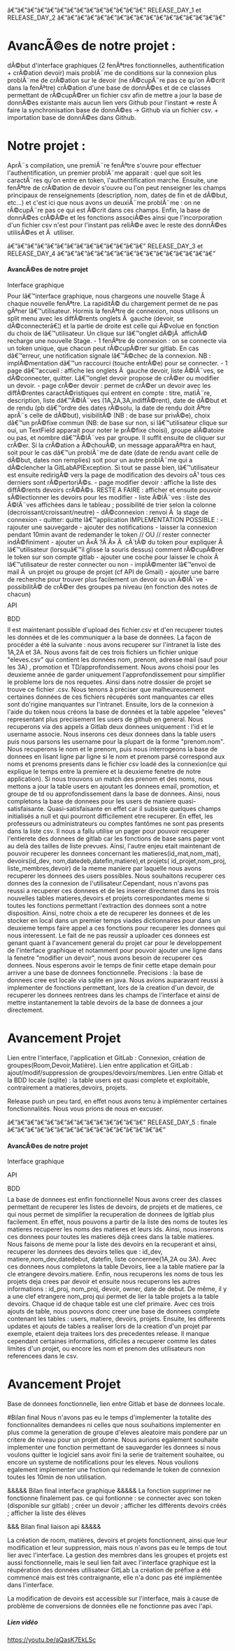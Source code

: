 
â€”â€”â€”â€”â€”â€”â€”â€”â€”â€”â€”â€”â€”â€”		RELEASE_DAY_1 et RELEASE_DAY_2   	â€”â€”â€”â€”â€”â€”â€”â€”â€”â€”â€”â€”â€”â€”â€”â€”â€”

# AvancÃ©es de notre projet :
dÃ©but d'interface graphiques (2 fenÃªtres fonctionnelles, authentification + crÃ©ation devoir) mais problÃ¨me de conditions sur la connexion plus problÃ¨me de crÃ©ation sur le devoir (ne rÃ©cupÃ¨re pas ce qu'on Ã©crit dans la fenÃªtre)
crÃ©ation d'une base de donnÃ©es et de ce classes permettant de rÃ©cupÃ©rer un fichier csv afin de mettre a jour la base de donnÃ©es existante mais aucun lien vers Github pour l'instant => reste Ã  faire la synchronisation base de donnÃ©es -> Github via un fichier csv. + importation base de donnÃ©es dans Github.

# Notre projet :
AprÃ¨s compilation, une premiÃ¨re fenÃªtre s'ouvre pour effectuer l'authentification, un premier problÃ¨me apparait : quel que soit les caractÃ¨res qu'on entre en token, l'authentification marche. Ensuite, une fenÃªtre de crÃ©ation de devoir s'ouvre ou l'on peut renseigner les champs principaux de renseignements (description, nom, dates de fin et de dÃ©but, etc...) et c'est ici que nous avons un deuxiÃ¨me problÃ¨me : on ne rÃ©cupÃ¨re pas ce qui est Ã©crit dans ces champs. Enfin, la base de donnÃ©es crÃ©Ã©e et les fonctions associÃ©es ainsi que l'incorporation d'un fichier csv n'est pour l'instant pas reliÃ©e avec le reste des donnÃ©es utilisÃ©es et Ã  utiliser.


â€”â€”â€”â€”â€”â€”â€”â€”â€”â€”â€”â€”â€”â€”		RELEASE_DAY_3 et RELEASE_DAY_4		â€”â€”â€”â€”â€”â€”â€”â€”â€”â€”â€”â€”â€”â€”â€”â€”

#### 	 AvancÃ©es de notre projet	####
$$$$ Interface graphique $$$$
Pour lâ€™interface graphique, nous chargeons une nouvelle Stage Ã  chaque nouvelle fenÃªtre. La rapiditÃ© du chargement permet de ne pas gÃªner lâ€™utilisateur. Hormis la fenÃªtre de connexion, nous utilisons un split menu avec les diffÃ©rents onglets Ã  gauche (devoir, se dÃ©connecterâ€¦) et la partie de droite est celle qui Ã©volue en fonction du choix de lâ€™utilisateur.
Un clique sur lâ€™onglet dÃ©jÃ  affichÃ© recharge une nouvelle Stage.
	- 1 fenÃªtre de connexion : on se connecte via un token unique, que chacun peut rÃ©cupÃ©rer sur gitlab. En cas dâ€™erreur, une notification signale lâ€™Ã©chec de la connexion. NB : implÃ©mentation dâ€™un raccourci (touche entrÃ©e) pour se connecter. 
	- 1 page dâ€™accueil : affiche les onglets Ã  gauche devoir, liste Ã©lÃ¨ves, se dÃ©connecter, quitter. Lâ€™onglet devoir propose de crÃ©er ou modifier un devoir.
	- page crÃ©er devoir : permet de crÃ©er un devoir avec les diffÃ©rentes caractÃ©ristiques qui entrent en compte : titre, matiÃ¨re, description, liste dâ€™Ã©lÃ¨ves (1A,2A,3A,indiffÃ©rent), date de dÃ©but et de rendu (pb dâ€™ordre des dates rÃ©solu, la date de rendu doit Ãªtre aprÃ¨s celle de dÃ©but), visibilitÃ© (NB : de base sur privÃ©e), choix dâ€™un prÃ©fixe commun (NB: de base sur non, si lâ€™utilisateur clique sur oui, un TextField apparait pour noter le prÃ©fixe choisi), groupe alÃ©atoire ou pas, et nombre dâ€™Ã©lÃ¨ves par groupe. Il suffit ensuite de cliquer sur crÃ©er. Si la crÃ©ation a Ã©chouÃ©, un message apparaÃ®tra en haut, soit pour le cas dâ€™un problÃ¨me de date (date de rendu avant celle de dÃ©but, dates non remplies) soit pour un autre problÃ¨me qui a dÃ©clencher la GitLabAPIException. Si tout se passe bien, lâ€™utilisateur est ensuite redirigÃ© vers la page de modification des devoirs oÃ¹ tous ces derniers sont rÃ©pertoriÃ©s.
	- page modifier devoir : affiche la liste des diffÃ©rents devoirs crÃ©Ã©s. RESTE A FAIRE : afficher et ensuite pouvoir sÃ©lectionner les devoirs pour les modifier
	- liste Ã©lÃ¨ves : liste des Ã©lÃ¨ves affichées dans le tableau ; possibilité de trier selon la colonne (decroissant/croissant/neutre)
	- dÃ©connexion : renvoi Ã  la stage de connexion
	- quitter: quitte lâ€™application 
IMPLEMENTATION POSSIBLE :
	- rajouter une sauvegarde
	- ajouter des notifications 
	- laisser la connexion pendant 10min avant de redemander le token // OU // rester connecter indÃ©finiment
	- ajouter un Â«Â ?Â Â» Ã  cÃ´tÃ© du token pour expliquer Ã  lâ€™utilisateur (lorsquâ€™il glisse la souris dessus) comment rÃ©cupÃ©rer le token sur son compte gitlab 
	- ajouter une coche pour laisser le choix Ã  lâ€™utilisateur de rester connecter ou non
	- implÃ©menter lâ€™envoi de mail Ã  un projet ou groupe de projet (cf API de Gmail)
	- ajouter une barre de recherche pour trouver plus facilement un devoir ou un Ã©lÃ¨ve
	- possibilitÃ© de crÃ©er des groupes pa niveau (en fonction des notes de chacun)
$$$$ API $$$$


$$$$ BDD $$$$
Il est maintenant possible d'upload des fichier.csv et d'en recuperer toutes les données et de les communiquer a la base de données. La façon de procéder a été la suivante : nous avons recuperer sur l'intranet la liste des 1A,2A et 3A. Nous avons fait de ces trois fichiers un fichier unique "eleves.csv" qui contient les données nom, prenom, adresse mail (sauf pour les 3A) , promotion et TD/approfondissement. Nous avons choisi pour les deuxieme année de garder uniquement l'approfondissement pour simplifier le probleme lors de nos requetes. Ainsi dans notre dossier de projet se trouve ce fichier .csv. Nous tenons à préciser que malheureusement certaines données de ces fichiers récupérés sont manquantes car elles sont do'rigine manquantes sur l'intranet.
Ensuite, lors de la connexion à l'aide du token nous créons la base de données et la table appelee "eleves" representant plus precisement les users de github en general. Nous recuperons via des appels a Gitlab deux donnees uniquement : l'id et le username associe. Nous inserons ces deux donnees dans la table users puis nous parsons les username pour la plupart de la forme "prenom.nom". Nous recuperons le nom et le prenom, puis nous interrogeons la base de donnees en lisant ligne par ligne si le nom et prenom parsé correspond aux noms et prenoms presents dans le fichier csv loadé des la connexion(ce qui explique le temps entre la premiere et la deuxieme fenetre de notre application). Si nous trouvons un match des prenom et des noms, nous mettons a jour la table users en ajoutant les donnees email, promotion, et groupe de td ou approfondissement dans la base de donnees. Ainsi, nous completons la base de donnees pour les users de maniere quasi-satisfaisante. Quasi-satisfaisante en effet car il subsiste quelques champs initialisés a null et qui pourront difficilement etre recuperer. En effet, les professeurs ou administrateurs ou comptes fantômes ne sont pas presents dans la liste csv. Il nous a fallu utilise un pager pour pouvoir recuperer l'entierete des donnees de gitlab car les fonctions de base sans pager vont au delà des tailles de liste prevues.
Ainsi, l'autre enjeu etait maintenant de pouvoir recuperer les donnees concernant les matieres(id_mat,nom_mat), devoirs(id_dev, nom,datedeb,datefin,matiere),et projets( id_projet,nom_proj, liste_membres,devoir) de la meme maniere par laquelle nous avons recuperer les donnees des users possibles. Nous souhaitons recuperer ces donnes des la connexion de l'utilisateur.Cependant, nous n'avons pas reussi a recuperer ces donnees et de les inserer directemet dans les trois nouvelles tables matieres,devoirs et projets correspondantes meme si toutes les fonctions permettant l'extraction des donnees sont a notre disposition. Ainsi, notre choix a ete de recuperer les donnees et de les stocker en local dans un premier temps viades dictionnaires pour dans un deuxieme temps faire appel a ces fonctions pour recuperer les donnees qui nous interessent. 
Le fait de ne pas reussir a uploader ces donnees est genant quant à l'avancement general du projet car pour le developpement de l'interface graphique et notamment pour pouvoir ajouter une ligne dans la fenetre "modifier un devoir", nous avons besoin de recuperer ces donnees. Nous esperons avoir le temps de finir cette etape demain pour arriver a une base de donnees fonctionnelle.
Precisions : la base de donnees cree est locale via sqlite en java. 
Nous avions auparavant reussi à implementer de fonctions permettant, lors de la creation d'un devoir, de recuperer les donnees rentrees dans les champs de l'interface et ainsi de mettre instantanement la table devoirs de la base de donnees a jour directement.

# Avancement Projet

Lien entre l'interface, l'application et GitLab : Connexion, création de groupes(Room,Devoir,Matière).
Lien entre application et GitLab : ajout/modif/suppression de groupes/devoirs/membres.
Lien entre Gitlab et la BDD locale (sqlite) : la table users est quasi complete et exploitable, contrairement a matieres,devoirs, projets.

Release push un peu tard, en effet nous avons tenu à implémenter certaines fonctionnalités. Nous vous prions de nous en excuser.




â€”â€”â€”â€”â€”â€”â€”â€”â€”â€”â€”â€”â€”â€”		RELEASE_DAY_5 : finale
â€”â€”â€”â€”â€”â€”â€”â€”â€”â€”â€”â€”â€”â€”â€”â€”

#### 	 AvancÃ©es de notre projet	####
$$$$ Interface graphique $$$$


$$$$ API $$$$



$$$$ BDD $$$$
La base de donnees est enfin fonctionnelle! Nous avons creer des classes permettant de recuperer les listes de devoirs, de projets et de matieres, ce qui nous permet de simplifier la recuperation de donnees de lgitlab plus facilement. En effet, nous pouvons a partir de la liste des noms de toutes les matieres recuperer les noms des matieres et leurs ids. Ainsi, nous inserons ces donnees pour toutes les matieres déjà crees dans la table matieres. Nous faisons de meme pour la liste des devoirs en la recuperant et ainsi, recuperer les donnees des devoirs telles que : id_dev, matiere,nom_dev,datedebut, datefin, liste concernee(1A,2A ou 3A). Avec ces donnees nous completons la table Devoirs, liee a la table matiere par la cle etrangere devoirs.matiere. Enfin, nous recuperons les noms de tous les projets deja crees par devoir et ensuite nous recuperons les autres informations : id_proj, nom_proj, devoir, owner, date de debut. De même, il y a une clef etrangere nom_proj qui permet de lier la table projets a la table devoirs. Chaque id de chaque table est une clef primaire. Avec ces trois ajouts de table, nous pouvons donc creer une base de donnees complete contenant les tables : users, matiere, devoirs, projets. Ensuite, les differents updates et ajouts de tables a realiser lors de la creation d'un projet par exemple, etaient deja traitees lors des precedentes release. Il manque cependant certaines informations, dificiles a recuperer comme les dates limites d'un projet, ou encore les nom et prenom des utilisateurs non referencees dans le csv.



# Avancement Projet
Base de donnees fonctionnelle, lien entre Gitlab et base de donnees locale.




#Bilan final
Nous n'avons pas eu le temps d'implementer la totalite des fonctionnalites demandees ni celles que nous souhaitions implementer en plus comme la generation de groupe d'eleves aleatoire mais pondere par un critere de niveau pour un projet donne.
Nous aurions egalement souhaite implementer une fonction permettant de sauvegarder les donnees si nous voulons quitter le logiciel sans avoir fini la serie de traitement souhaitee, ou encore un systeme de notifications pour les eleves. Nous voulions egalement implementer une fnction qui redemande le token de connexion toutes les 10min de non utilisation. 

&&&&& 	Bilan final interface graphique 	&&&&&
La fonction supprimer ne fonctionne finalement pas.
ce qui fontionne : se connecter avec son token (disponible sur gitlab) ; créer un devoir ; afficher les différents devoirs créés ; afficher la liste des élèves

&&& Bilan final liaison api &&&&&

La création de room, matières, devoirs et projets fonctionnent, ainsi que leur modification et leur suppression, mais nous n'avons pas eu le temps de tout lier avec l'interface. La gestion des membres dans les groupes et projets est aussi fonctionnelle, mais le seul lien fait avec l'interface graphique est la réupération des données utilisateur GitLab
La création de préfixe a été commencé mais est très contraignante, elle n'a donc pas été implémentée dans l'interface.

La modification de devoirs est accessible sur l'interface, mais à cause de problème de conversions de données elle ne fonctionne pas avec l'api.


##### 		Lien vidéo	     ######

https://youtu.be/aQasK7EkLSc

